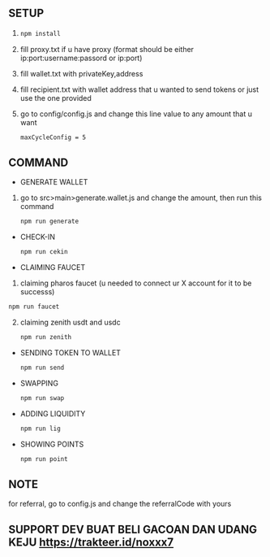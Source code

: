 ## SETUP

1. ```bash
   npm install
   ```
2. fill proxy.txt if u have proxy (format should be either ip:port:username:passord or ip:port)

3. fill wallet.txt with privateKey,address

4. fill recipient.txt with wallet address that u wanted to send tokens or just use the one provided

5. go to config/config.js and change this line value to any amount that u want
   ```bash
   maxCycleConfig = 5
   ```

## COMMAND

- GENERATE WALLET

1. go to src>main>generate.wallet.js and change the amount, then run this command
   ```bash
   npm run generate
   ```

- CHECK-IN

  ```bash
  npm run cekin
  ```

- CLAIMING FAUCET

1.  claiming pharos faucet (u needed to connect ur X account for it to be successs)

   ```bash
   npm run faucet
   ```

2. claiming zenith usdt and usdc

   ```bash
   npm run zenith
   ```

- SENDING TOKEN TO WALLET

  ```bash
  npm run send
  ```

- SWAPPING
  ```bash
  npm run swap
  ```
- ADDING LIQUIDITY
  ```bash
  npm run lig
  ```
- SHOWING POINTS
  ```bash
  npm run point
  ```

## NOTE

for referral, go to config.js and change the referralCode with yours

## SUPPORT DEV BUAT BELI GACOAN DAN UDANG KEJU https://trakteer.id/noxxx7
